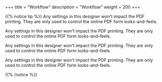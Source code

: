 +++
title = "Workflow"
description = "Workflow"
weight = 200
+++


{{% notice tip  %}}
<a name="HM-WORKFLOW-010" class="anchor"></a>
Any settings in this designer won't impact the PDF printing. They are only used to control the online PDF form looks-and-feels. 

<a name="HM-WORKFLOW-015" class="anchor"></a>
Any settings in this designer won't impact the PDF printing. They are only used to control the online PDF form looks-and-feels. 

<a name="HM-WORKFLOW-020" class="anchor"></a>
Any settings in this designer won't impact the PDF printing. They are only used to control the online PDF form looks-and-feels. 

<a name="HM-WORKFLOW-025" class="anchor"></a>
Any settings in this designer won't impact the PDF printing. They are only used to control the online PDF form looks-and-feels. 

{{% /notice %}}
